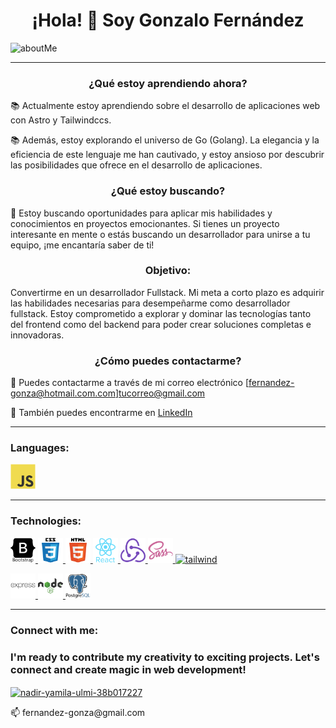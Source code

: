 <h1 align="center">¡Hola! 👋 Soy Gonzalo Fernández</h1>

![aboutMe](https://github.com/CharlyGon/CharlyGon/assets/89945170/1af2912a-98ba-4dc5-a9cb-38f09262795e)

<hr>

<h3 align="center">¿Qué estoy aprendiendo ahora?</h3>

📚 Actualmente estoy aprendiendo sobre el desarrollo de aplicaciones web con Astro y Tailwindccs.

📚 Además, estoy explorando el universo de Go (Golang). La elegancia y la eficiencia de este lenguaje me han cautivado, y estoy ansioso por descubrir las posibilidades que ofrece en el desarrollo de aplicaciones.

<h3 align="center">¿Qué estoy buscando?</h3>

🚀 Estoy buscando oportunidades para aplicar mis habilidades y conocimientos en proyectos emocionantes. Si tienes un proyecto interesante en mente o estás buscando un desarrollador para unirse a tu equipo, ¡me encantaría saber de ti!

<h3 align="center">Objetivo:</h3>

Convertirme en un desarrollador Fullstack.
Mi meta a corto plazo es adquirir las habilidades necesarias para desempeñarme como desarrollador fullstack. Estoy comprometido a explorar y dominar las tecnologías tanto del frontend como del backend para poder crear soluciones completas e innovadoras.

<h3 align="center">¿Cómo puedes contactarme?</h3>

📧 Puedes contactarme a través de mi correo electrónico [fernandez-gonza@hotmail.com.com]<span id="emailLink">tucorreo@gmail.com</span>

🔗 También puedes encontrarme en <a href="https://www.linkedin.com/in/tuperfillinkedin/" target="_blank">LinkedIn</a></p>

<script>
document.getElementById("emailLink").addEventListener("click", function() {
  var tempInput = document.createElement("input");
  tempInput.value = "tucorreo@gmail.com";
  document.body.appendChild(tempInput);
  tempInput.select();
  document.execCommand("copy");
  document.body.removeChild(tempInput);
  alert("¡Dirección de correo electrónico copiada al portapapeles!");
});
</script>

<hr/>

<h3 align="left">Languages:</h3>
<p align="left"> <a href="https://developer.mozilla.org/en-US/docs/Web/JavaScript" target="_blank" rel="noreferrer"> <img src="https://raw.githubusercontent.com/devicons/devicon/master/icons/javascript/javascript-original.svg" alt="javascript" width="40" height="40"/> </a> </p>
<hr>

<h3 align="left">Technologies: </h3>

<p align="left"> <a href="https://getbootstrap.com" target="_blank" rel="noreferrer"> <img src="https://raw.githubusercontent.com/devicons/devicon/master/icons/bootstrap/bootstrap-plain-wordmark.svg" alt="bootstrap" width="40" height="40"/> </a> <a href="https://www.w3schools.com/css/" target="_blank" rel="noreferrer"> <img src="https://raw.githubusercontent.com/devicons/devicon/master/icons/css3/css3-original-wordmark.svg" alt="css3" width="40" height="40"/> </a> <a href="https://www.w3.org/html/" target="_blank" rel="noreferrer"> <img src="https://raw.githubusercontent.com/devicons/devicon/master/icons/html5/html5-original-wordmark.svg" alt="html5" width="40" height="40"/> </a> <a href="https://reactjs.org/" target="_blank" rel="noreferrer"> <img src="https://raw.githubusercontent.com/devicons/devicon/master/icons/react/react-original-wordmark.svg" alt="react" width="40" height="40"/> </a> <a href="https://redux.js.org" target="_blank" rel="noreferrer"> <img src="https://raw.githubusercontent.com/devicons/devicon/master/icons/redux/redux-original.svg" alt="redux" width="40" height="40"/> </a> <a href="https://sass-lang.com" target="_blank" rel="noreferrer"> <img src="https://raw.githubusercontent.com/devicons/devicon/master/icons/sass/sass-original.svg" alt="sass" width="40" height="40"/> </a> <a href="https://tailwindcss.com/" target="_blank" rel="noreferrer"> <img src="https://www.vectorlogo.zone/logos/tailwindcss/tailwindcss-icon.svg" alt="tailwind" width="40" height="40"/> </a> </p>


<p align="left"> <a href="https://expressjs.com" target="_blank" rel="noreferrer"> <img src="https://raw.githubusercontent.com/devicons/devicon/master/icons/express/express-original-wordmark.svg" alt="express" width="40" height="40"/> </a> <a href="https://nodejs.org" target="_blank" rel="noreferrer"> <img src="https://raw.githubusercontent.com/devicons/devicon/master/icons/nodejs/nodejs-original-wordmark.svg" alt="nodejs" width="40" height="40"/> </a> <a href="https://www.postgresql.org" target="_blank" rel="noreferrer"> <img src="https://raw.githubusercontent.com/devicons/devicon/master/icons/postgresql/postgresql-original-wordmark.svg" alt="postgresql" width="40" height="40"/> </a> </p>
<hr>

<h3 align="left">Connect with me:</h3>

<h3>I'm ready to contribute my creativity to exciting projects. Let's connect and create magic in web development!</h3>

<p align="left">
    <a href="https://www.linkedin.com/in/gonzalo-nicolas-fernandez/" target="blank">
        <img align="center" src="https://raw.githubusercontent.com/rahuldkjain/github-profile-readme-generator/master/src/images/icons/Social/linked-in-alt.svg" alt="nadir-yamila-ulmi-38b017227" height="30" width="40" />
    </a>
</p>
<p>📫 fernandez-gonza@gmail.com </p>